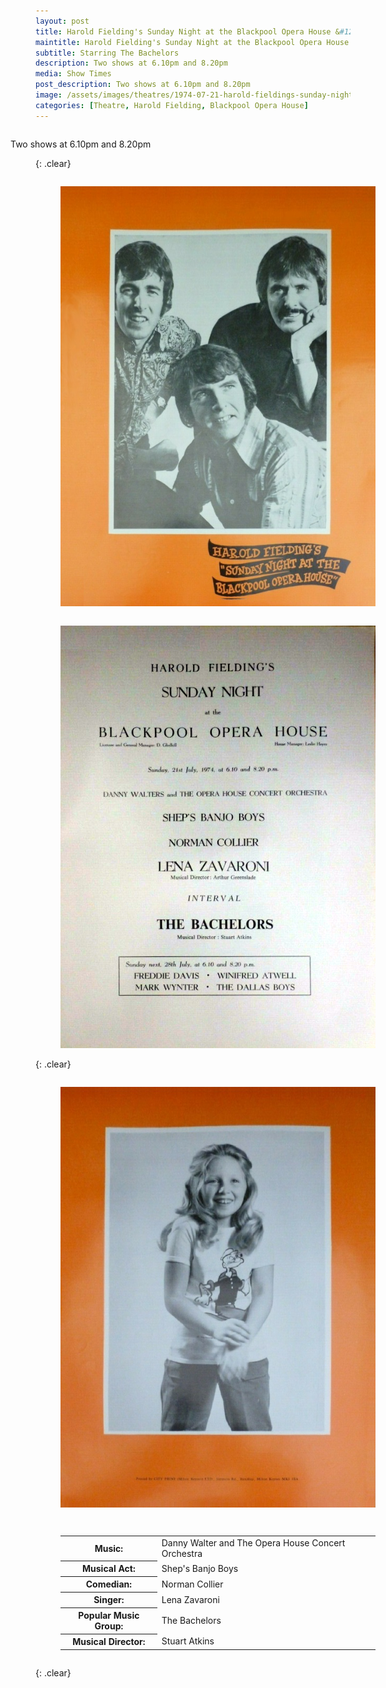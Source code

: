 ```yaml
---
layout: post
title: Harold Fielding's Sunday Night at the Blackpool Opera House &#124; 21 July 1974
maintitle: Harold Fielding's Sunday Night at the Blackpool Opera House
subtitle: Starring The Bachelors
description: Two shows at 6.10pm and 8.20pm
media: Show Times
post_description: Two shows at 6.10pm and 8.20pm
image: /assets/images/theatres/1974-07-21-harold-fieldings-sunday-night-at-the-blackpool-opera-house-01.png
categories: [Theatre, Harold Fielding, Blackpool Opera House]
---
```


<figure class="fig3">
Two shows at 6.10pm and 8.20pm
</figure>

{: .clear}

<figure class="fig1">
<a href="/assets/images/theatres/1974-07-21-harold-fieldings-sunday-night-at-the-blackpool-opera-house-01.png"><img src="/assets/images/theatres/1974-07-21-harold-fieldings-sunday-night-at-the-blackpool-opera-house-01.png" class="full-width zoom-in"></a>
</figure>

<figure class="fig2">
<a href="/assets/images/theatres/1974-07-21-harold-fieldings-sunday-night-at-the-blackpool-opera-house-02.png"><img src="/assets/images/theatres/1974-07-21-harold-fieldings-sunday-night-at-the-blackpool-opera-house-02.png" class="full-width zoom-in"></a>
</figure>

{: .clear}

<figure class="fig1">
<a href="/assets/images/theatres/1974-07-21-harold-fieldings-sunday-night-at-the-blackpool-opera-house-03.png"><img src="/assets/images/theatres/1974-07-21-harold-fieldings-sunday-night-at-the-blackpool-opera-house-03.png" class="full-width zoom-in"></a>
</figure>

<figure class="fig2">
<table>
<tr><th>Music:</th><td>Danny Walter and The Opera House Concert Orchestra</td></tr>
<tr><th>Musical Act:</th><td>Shep's Banjo Boys</td></tr>
<tr><th>Comedian:</th><td>Norman Collier</td></tr>
<tr><th>Singer:</th><td>Lena Zavaroni</td></tr>
<tr><th>Popular Music Group:</th><td>The Bachelors</td></tr>
<tr><th>Musical Director:</th><td>Stuart Atkins</td></tr>
</table>
</figure>

<br />{: .clear}

<style>
.fig1 {float:left; width:49%;}

.fig2 {float:right; width:49%;}

.fig3 {float:right; width:100%;}

figcaption {float:left; width:100%;}

@media screen and (orientation:portrait) {
.fig1, .fig2 {float:left; width:100%;}
figcaption {float:left; width:100%; margin-bottom: 10px;}
}
</style>

